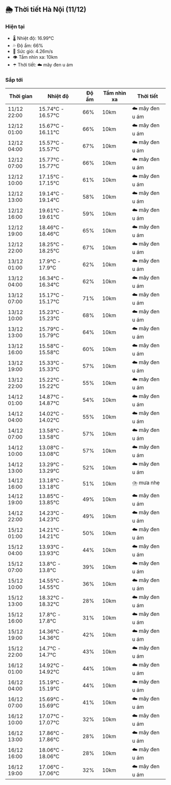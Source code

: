 ## 🌦️ Thời tiết Hà Nội (11/12)

### Hiện tại

- 🌡️ Nhiệt độ: 16.99℃
- 💦 Độ ẩm: 66%
- 💨 Sức gió: 4.26m/s
- 👁️ Tầm nhìn xa: 10km
- ☂️ Thời tiết: ☁️ mây đen u ám

### Sắp tới

| Thời gian | Nhiệt độ | Độ ẩm | Tầm nhìn xa | Thời tiết |
| --- | --- | --- | --- | --- |
| 11/12 22:00 | 15.74℃ - 16.57℃ | 66% | 10km | ☁️ mây đen u ám |
| 12/12 01:00 | 15.67℃ - 16.11℃ | 66% | 10km | ☁️ mây đen u ám |
| 12/12 04:00 | 15.57℃ - 15.57℃ | 67% | 10km | ☁️ mây đen u ám |
| 12/12 07:00 | 15.77℃ - 15.77℃ | 66% | 10km | ☁️ mây đen u ám |
| 12/12 10:00 | 17.15℃ - 17.15℃ | 61% | 10km | ☁️ mây đen u ám |
| 12/12 13:00 | 19.14℃ - 19.14℃ | 58% | 10km | ☁️ mây đen u ám |
| 12/12 16:00 | 19.61℃ - 19.61℃ | 59% | 10km | ☁️ mây đen u ám |
| 12/12 19:00 | 18.46℃ - 18.46℃ | 65% | 10km | ☁️ mây đen u ám |
| 12/12 22:00 | 18.25℃ - 18.25℃ | 67% | 10km | ☁️ mây đen u ám |
| 13/12 01:00 | 17.9℃ - 17.9℃ | 62% | 10km | ☁️ mây đen u ám |
| 13/12 04:00 | 16.34℃ - 16.34℃ | 62% | 10km | ☁️ mây đen u ám |
| 13/12 07:00 | 15.17℃ - 15.17℃ | 71% | 10km | ☁️ mây đen u ám |
| 13/12 10:00 | 15.23℃ - 15.23℃ | 68% | 10km | ☁️ mây đen u ám |
| 13/12 13:00 | 15.79℃ - 15.79℃ | 64% | 10km | ☁️ mây đen u ám |
| 13/12 16:00 | 15.58℃ - 15.58℃ | 60% | 10km | ☁️ mây đen u ám |
| 13/12 19:00 | 15.33℃ - 15.33℃ | 57% | 10km | ☁️ mây đen u ám |
| 13/12 22:00 | 15.22℃ - 15.22℃ | 55% | 10km | ☁️ mây đen u ám |
| 14/12 01:00 | 14.87℃ - 14.87℃ | 54% | 10km | ☁️ mây đen u ám |
| 14/12 04:00 | 14.02℃ - 14.02℃ | 55% | 10km | ☁️ mây đen u ám |
| 14/12 07:00 | 13.58℃ - 13.58℃ | 57% | 10km | ☁️ mây đen u ám |
| 14/12 10:00 | 13.08℃ - 13.08℃ | 57% | 10km | ☁️ mây đen u ám |
| 14/12 13:00 | 13.29℃ - 13.29℃ | 52% | 10km | ☁️ mây đen u ám |
| 14/12 16:00 | 13.18℃ - 13.18℃ | 51% | 10km | ⛈️ mưa nhẹ |
| 14/12 19:00 | 13.85℃ - 13.85℃ | 49% | 10km | ☁️ mây đen u ám |
| 14/12 22:00 | 14.23℃ - 14.23℃ | 49% | 10km | ☁️ mây đen u ám |
| 15/12 01:00 | 14.21℃ - 14.21℃ | 50% | 10km | ☁️ mây đen u ám |
| 15/12 04:00 | 13.93℃ - 13.93℃ | 44% | 10km | ☁️ mây đen u ám |
| 15/12 07:00 | 13.8℃ - 13.8℃ | 39% | 10km | ☁️ mây đen u ám |
| 15/12 10:00 | 14.55℃ - 14.55℃ | 36% | 10km | ☁️ mây đen u ám |
| 15/12 13:00 | 18.32℃ - 18.32℃ | 28% | 10km | ☁️ mây đen u ám |
| 15/12 16:00 | 17.8℃ - 17.8℃ | 31% | 10km | ☁️ mây đen u ám |
| 15/12 19:00 | 14.36℃ - 14.36℃ | 42% | 10km | ☁️ mây đen u ám |
| 15/12 22:00 | 14.7℃ - 14.7℃ | 43% | 10km | ☁️ mây đen u ám |
| 16/12 01:00 | 14.92℃ - 14.92℃ | 44% | 10km | ☁️ mây đen u ám |
| 16/12 04:00 | 15.19℃ - 15.19℃ | 44% | 10km | ☁️ mây đen u ám |
| 16/12 07:00 | 15.69℃ - 15.69℃ | 41% | 10km | ☁️ mây đen u ám |
| 16/12 10:00 | 17.07℃ - 17.07℃ | 32% | 10km | ☁️ mây đen u ám |
| 16/12 13:00 | 17.86℃ - 17.86℃ | 28% | 10km | ☁️ mây đen u ám |
| 16/12 16:00 | 18.06℃ - 18.06℃ | 28% | 10km | ☁️ mây đen u ám |
| 16/12 19:00 | 17.06℃ - 17.06℃ | 32% | 10km | ☁️ mây đen u ám |
